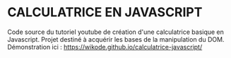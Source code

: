# CALCULATRICE EN JAVASCRIPT 

Code source du tutoriel youtube de création d'une calculatrice basique en Javascript.
Projet destiné à acquérir les bases de la manipulation du DOM.
Démonstration ici : https://wikode.github.io/calculatrice-javascript/
